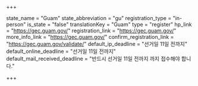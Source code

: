 +++

state_name = "Guam"
state_abbreviation = "gu"
registration_type = "in-person"
is_state = "false"
translationKey = "Guam"
type = "register"
hp_link = "https://gec.guam.gov/"
registration_link = "https://gec.guam.gov/"
more_info_link = "https://gec.guam.gov/"
confirm_registration_link = "https://gec.guam.gov/validate/"
default_ip_deadline = "선거일 11일 전까지"
default_online_deadline = "선거일 11일 전까지"
default_mail_received_deadline = "반드시 선거일 11일 전까지 까지 접수해야 합니다."

+++